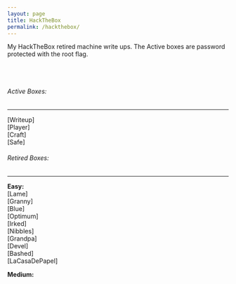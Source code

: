 ```yaml
---
layout: page
title: HackTheBox
permalink: /hackthebox/
---
```

My HackTheBox retired machine write ups. The Active boxes are password protected with the root flag.
<script src="https://www.hackthebox.eu/badge/109871"></script>
<br><br>
<h6>Active Boxes:</h6>
<hr>
[Writeup]
<br>
[Player]
<br>
[Craft]
<br>
[Safe]

<br>
<h6>Retired Boxes:</h6>
<hr>
<strong>Easy:</strong>
<br>
[Lame]
<br>
[Granny]
<br>
[Blue]
<br>
[Optimum]
<br>
[Irked]
<br>
[Nibbles]
<br>
[Grandpa]
<br>
[Devel]
<br>
[Bashed]
<br>
[LaCasaDePapel]


<strong>Medium:</strong><br>




[Writeup]: https://hok.ninja/2019/07/27/htb-writeup
[Player]: https://hok.ninja/2019/07/26/htb-player
[Craft]: https://hok.ninja/2019/07/23/htb-craft

[Lame]: https://hok.ninja/2019/04/20/htb-lame
[Granny]: https://hok.ninja/2019/04/20/htb-granny
[Blue]: https://hok.ninja/2019/04/23/htb-blue
[Optimum]: https://hok.ninja/2019/05/04/htb-optimum
[Irked]: https://hok.ninja/2019/05/15/htb-irked
[Nibbles]: https://hok.ninja/2019/05/15/htb-nibbles
[Grandpa]: https://hok.ninja/2019/05/15/htb-grandpa
[Devel]: https://hok.ninja/2019/05/15/htb-devel
[Bashed]: https://hok.ninja/2019/05/15/htb-bashed
[LaCasaDePapel]: https://hok.ninja/2019/07/25/htb-lacasadepapel
[Safe]: https://hok.ninja/2019/08/01/htb-safe
